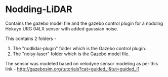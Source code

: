 # Nodding-LiDAR
Contains the gazebo model file and the gazebo control plugin for a nodding Hokuyo URG 04LX sensor with added gaussian noise.

This contains 2 folders -

1. The "nodlidar-plugin" folder which is the Gazebo control plugin.
2. The "noisy-laser" folder which is the Gazebo model file.

The sensor was modeled based on velodyne sensor modeling as per this link - http://gazebosim.org/tutorials?cat=guided_i&tut=guided_i1

